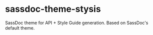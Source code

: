# sassdoc-theme-stysis
SassDoc theme for API + Style Guide generation. Based on SassDoc's default theme.
